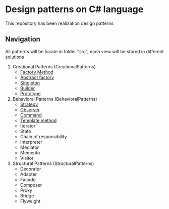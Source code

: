 # Design patterns on C# language

This repository has been realization design patterns

## Navigation

All patterns will be locate in folder "src", each view will be stored in different solutions

1. Creational Patterns (CreationalPatterns)
   - <a href="https://github.com/prn-ic/patterns-on-sharp/tree/main/src/CreationalPatterns/FactoryMethod">Factory Method</a>
   - <a href="https://github.com/prn-ic/patterns-on-sharp/tree/main/src/CreationalPatterns/AbstractFactory">Abstract factory</a>
   - <a href="https://github.com/prn-ic/patterns-on-sharp/tree/main/src/CreationalPatterns/Singleton">Singleton</a>
   - <a href="https://github.com/prn-ic/patterns-on-sharp/tree/main/src/CreationalPatterns/Builder">Builder</a>
   - <a href="https://github.com/prn-ic/patterns-on-sharp/tree/main/src/CreationalPatterns/Prototype">Prototype</a>
2. Behavioral Patterns (BehavioralPatterns)
   - <a href="https://github.com/prn-ic/patterns-on-sharp/tree/main/src/BehavioralPatterns/Strategy">Strategy</a>
   - <a href="https://github.com/prn-ic/patterns-on-sharp/tree/main/src/BehavioralPatterns/Observer">Observer</a>
   - <a href="https://github.com/prn-ic/patterns-on-sharp/tree/main/src/BehavioralPatterns/Command">Command</a>
   - <a href="https://github.com/prn-ic/patterns-on-sharp/tree/main/src/BehavioralPatterns/TemplateMethod">Template method</a>
   - Iterator
   - State
   - Chain of responsibility
   - Interpreter
   - Mediator
   - Memento
   - Visitor
3. Structural Patterns (StructuralPatterns)
   - Decorator
   - Adapter
   - Facade
   - Composer
   - Proxy
   - Bridge
   - Flyweight